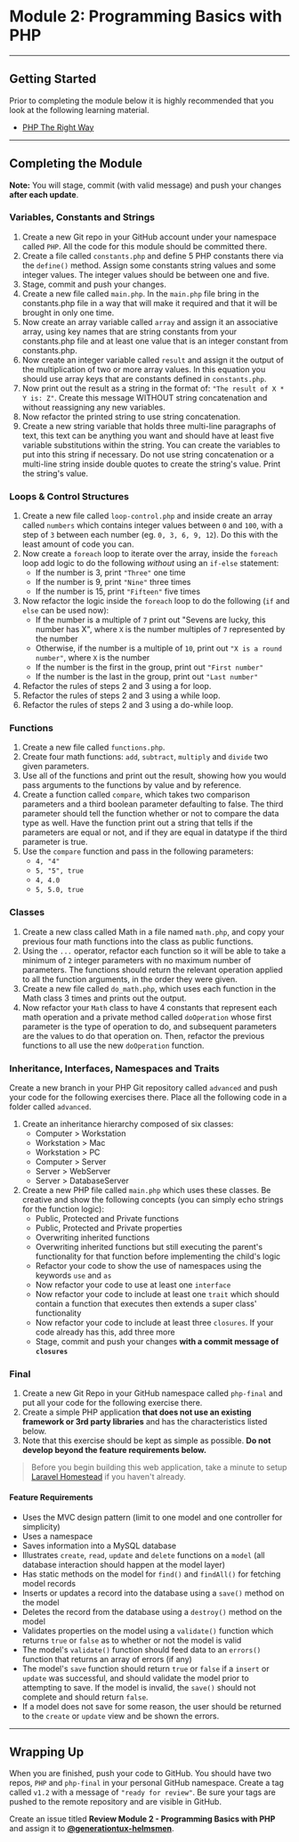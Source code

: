 # Module 2: Programming Basics with PHP

***

## Getting Started

Prior to completing the module below it is highly recommended that you look at the following learning material.

- [PHP The Right Way](http://phptherightway.com)

***

## Completing the Module

**Note:** You will stage, commit (with valid message) and push your changes **after each update**.

### Variables, Constants and Strings

1. Create a new Git repo in your GitHub account under your namespace called `PHP`. All the code for this module should be committed there.
2. Create a file called `constants.php` and define 5 PHP constants there via the `define()` method. Assign some constants string values and some integer values. The integer values should be between one and five.
3. Stage, commit and push your changes.
4. Create a new file called `main.php`. In the `main.php` file bring in the constants.php file in a way that will make it required and that it will be brought in only one time.
5. Now create an array variable called `array` and assign it an associative array, using key names that are string constants from your constants.php file and at least one value that is an integer constant from constants.php.
6. Now create an integer variable called `result` and assign it the output of the multiplication of two or more array values. In this equation you should use array keys that are constants defined in `constants.php`.
7. Now print out the result as a string in the format of: `"The result of X * Y is: Z"`. Create this message WITHOUT string concatenation and without reassigning any new variables.
8. Now refactor the printed string to use string concatenation.
9. Create a new string variable that holds three multi-line paragraphs of text, this text can be anything you want and should have at least five variable substitutions within the string. You can create the variables to put into this string if necessary. Do not use string concatenation or a multi-line string inside double quotes to create the string's value. Print the string's value.

### Loops & Control Structures

1. Create a new file called `loop-control.php` and inside create an array called `numbers` which contains integer values between `0` and `100`, with a step of `3` between each number (eg. `0, 3, 6, 9, 12`). Do this with the least amount of code you can.
2. Now create a `foreach` loop to iterate over the array, inside the `foreach` loop add logic to do the following *without* using an `if-else` statement:
    - If the number is 3, print `"Three"` one time
    - If the number is 9, print `"Nine"` three times
    - If the number is 15, print `"Fifteen"` five times
3. Now refactor the logic inside the `foreach` loop to do the following (`if` and `else` can be used now):
    - If the number is a multiple of `7` print out "Sevens are lucky, this number has X", where `X` is the number multiples of `7` represented by the number
    - Otherwise, if the number is a multiple of `10`, print out `"X is a round number"`, where `X` is the number
    - If the number is the first in the group, print out `"First number"`
    - If the number is the last in the group, print out `"Last number"`
4. Refactor the rules of steps 2 and 3 using a for loop.
5. Refactor the rules of steps 2 and 3 using a while loop.
6. Refactor the rules of steps 2 and 3 using a do-while loop.

### Functions

1. Create a new file called `functions.php`.
2. Create four math functions: `add`, `subtract`, `multiply` and `divide` two given parameters.
3. Use all of the functions and print out the result, showing how you would pass arguments to the functions by value and by reference.
4. Create a function called `compare`, which takes two comparison parameters and a third boolean parameter defaulting to false. The third parameter should tell the function whether or not to compare the data type as well. Have the function print out a string that tells if the parameters are equal or not, and if they are equal in datatype if the third parameter is true.
5. Use the `compare` function and pass in the following parameters:
    - `4, "4"`
    - `5, "5", true`
    - `4, 4.0`
    - `5, 5.0, true`

### Classes

1. Create a new class called Math in a file named `math.php`, and copy your previous four math functions into the class as public functions.
2. Using the `...` operator, refactor each function so it will be able to take a minimum of `2` integer parameters with no maximum number of parameters. The functions should return the relevant operation applied to all the function arguments, in the order they were given.
3. Create a new file called `do_math.php`, which uses each function in the Math class 3 times and prints out the output.
4. Now refactor your `Math` class to have 4 constants that represent each math operation and a private method called `doOperation` whose first parameter is the type of operation to do, and subsequent parameters are the values to do that operation on. Then, refactor the previous functions to all use the new `doOperation` function.

### Inheritance, Interfaces, Namespaces and Traits

Create a new branch in your PHP Git repository called `advanced` and push your code for the following exercises there. Place all the following code in a folder called `advanced`.

1. Create an inheritance hierarchy composed of six classes:
    - Computer > Workstation
    - Workstation > Mac
    - Workstation > PC
    - Computer > Server
    - Server > WebServer
    - Server > DatabaseServer
2. Create a new PHP file called `main.php` which uses these classes. Be creative and show the following concepts (you can simply echo strings for the function logic):
    - Public, Protected and Private functions
    - Public, Protected and Private properties
    - Overwriting inherited functions
    - Overwriting inherited functions but still executing the parent's functionality for that function before implementing the child's logic
    - Refactor your code to show the use of namespaces using the keywords `use` and `as`
    - Now refactor your code to use at least one `interface`
    - Now refactor your code to include at least one `trait` which should contain a function that executes then extends a super class' functionality
    - Now refactor your code to include at least three `closures`. If your code already has this, add three more
    - Stage, commit and push your changes **with a commit message of `closures`**

### Final

1. Create a new Git Repo in your GitHub namespace called `php-final` and put all your code for the following exercise there.
2. Create a simple PHP application **that does not use an existing framework or 3rd party libraries** and has the characteristics listed below.
3. Note that this exercise should be kept as simple as possible. **Do not develop beyond the feature requirements below.**

> Before you begin building this web application, take a minute to setup [Laravel Homestead](http://laravel.com/docs/master/homestead) if you haven't already.

#### Feature Requirements

- Uses the MVC design pattern (limit to one model and one controller for simplicity)
- Uses a namespace
- Saves information into a MySQL database
- Illustrates `create`, `read`, `update` and `delete` functions on a `model` (all database interaction should happen at the model layer)
- Has static methods on the model for `find()` and `findAll()` for fetching model records
- Inserts or updates a record into the database using a `save()` method on the model
- Deletes the record from the database using a `destroy()` method on the model
- Validates properties on the model using a `validate()` function which returns `true` or `false` as to whether or not the model is valid
- The model's `validate()` function should feed data to an `errors()` function that returns an array of errors (if any)
- The model's `save` function should return `true` or `false` if a `insert` or `update` was successful, and should validate the model prior to attempting to save. If the model is invalid, the `save()` should not complete and should return `false`.
- If a model does not save for some reason, the user should be returned to the `create` or `update` view and be shown the errors.

***

## Wrapping Up

When you are finished, push your code to GitHub. You should have two repos, `PHP` and `php-final` in your personal GitHub namespace. Create a tag called `v1.2` with a message of `"ready for review"`. Be sure your tags are pushed to the remote repository and are visible in GitHub.

Create an issue titled **Review Module 2 - Programming Basics with PHP** and assign it to [**@generationtux-helmsmen**](https://github.com/generationtux-helmsmen).
